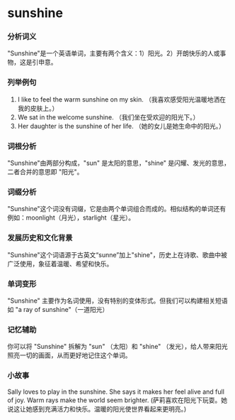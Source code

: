 # sunshine

### 分析词义

  

"Sunshine"是一个英语单词，主要有两个含义：1）阳光。2）开朗快乐的人或事物，这是引申意。

  

### 列举例句

  

1.  I like to feel the warm sunshine on my skin. （我喜欢感受阳光温暖地洒在我的皮肤上。）
2.  We sat in the welcome sunshine. （我们坐在受欢迎的阳光下。）
3.  Her daughter is the sunshine of her life. （她的女儿是她生命中的阳光。）

  

### 词根分析

  

"Sunshine"由两部分构成，"sun" 是太阳的意思，"shine" 是闪耀、发光的意思，二者合并的意思即 "阳光"。

  

### 词缀分析

  

"Sunshine"这个词没有词缀，它是由两个单词组合而成的。相似结构的单词还有例如：moonlight（月光），starlight（星光）。

  

### 发展历史和文化背景

  

"Sunshine"这个词语源于古英文“sunne”加上"shine"，历史上在诗歌、歌曲中被广泛使用，象征着温暖、希望和快乐。

  

### 单词变形

  

"Sunshine" 主要作为名词使用，没有特别的变体形式。但我们可以构建相关短语如 "a ray of sunshine"（一道阳光）

  

### 记忆辅助

  

你可以将 "Sunshine" 拆解为 "sun" （太阳）和 "shine" （发光），给人带来阳光照亮一切的画面，从而更好地记住这个单词。

  

### 小故事

  

Sally loves to play in the sunshine. She says it makes her feel alive and full of joy. Warm rays make the world seem brighter. (萨莉喜欢在阳光下玩耍。她说这让她感到充满活力和快乐。温暖的阳光使世界看起来更明亮。)
